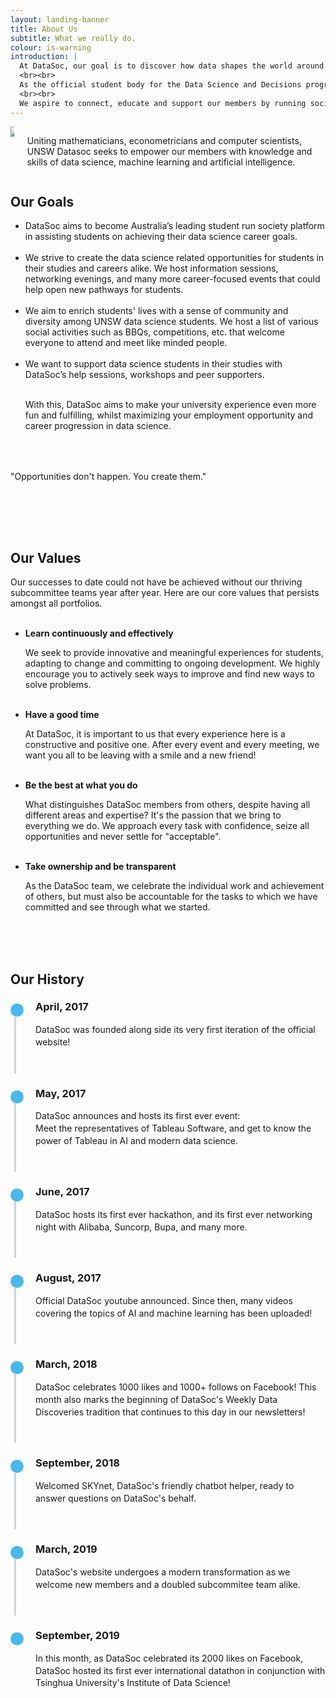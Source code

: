 ```yaml
---
layout: landing-banner
title: About Us
subtitle: What we really do.
colour: is-warning
introduction: |
  At DataSoc, our goal is to discover how data shapes the world around us. 
  <br><br> 
  As the official student body for the Data Science and Decisions program at UNSW, we are one of UNSW's fastest growing societies in one of the world's fastest growing industries.
  <br><br>
  We aspire to connect, educate and support our members by running social and career events alongside industry partnered educational workshops.
---
```


<style>
.timeline {
  line-height: 1.4em;
  list-style: none;
  margin: 0;
  padding: 0;
  width: 100%;
}

/*----- TIMELINE ITEM -----*/
.timeline-item {
  padding-left: 40px;
  position: relative;
}
.timeline-item:last-child {
  padding-bottom: 0;
}

/*----- TIMELINE INFO -----*/
.timeline-info {
  font-size: 12px;
  font-weight: 700;
  letter-spacing: 3px;
  margin: 0 0 .5em 0;
  text-transform: uppercase;
  white-space: nowrap;
}

/*----- TIMELINE MARKER -----*/
.timeline-marker {
  position: absolute;
  top: 0;
  bottom: 0;
  left: 0;
  width: 15px;
}
.timeline-marker:before {
  background: #4bb8eb;
  border: 3px solid transparent;
  border-radius: 100%;
  content: "";
  display: block;
  height: 15px;
  position: absolute;
  top: 4px;
  left: 0;
  width: 15px;
  transition: background 0.3s ease-in-out, border 0.3s ease-in-out;
}
.timeline-marker:after {
  content: "";
  width: 3px;
  background: #CCD5DB;
  display: block;
  position: absolute;
  top: 24px;
  bottom: 0;
  left: 6px;
}
.timeline-item:last-child .timeline-marker:after {
  content: none;
}

.timeline-item:not(.period):hover .timeline-marker:before {
  background: transparent;
  border: 3px solid #4bb8eb;
}

/*----- TIMELINE CONTENT -----*/
.timeline-content {
  padding-bottom: 40px;
}
.timeline-content p:last-child {
  margin-bottom: 0;
}

/*----- TIMELINE PERIOD -----*/
.period {
  padding: 0;
}
.period .timeline-info {
  display: none;
}
.period .timeline-marker:before {
  background: transparent;
  content: "";
  width: 15px;
  height: auto;
  border: none;
  border-radius: 0;
  top: 0;
  bottom: 30px;
  position: absolute;
  border-top: 3px solid #94158b;
  border-bottom: 3px solid #94158b;
}
.period .timeline-marker:after {
  content: "";
  height: 32px;
  top: auto;
}
.period .timeline-content {
  padding: 40px 0 70px;
}
.period .timeline-title {
  margin: 0;
}

@media (min-width: 992px) {
  .timeline-centered,
  .timeline-centered .timeline-item,
  .timeline-centered .timeline-info,
  .timeline-centered .timeline-marker,
  .timeline-centered .timeline-content {
    display: block;
    margin: 0;
    padding: 0;
  }
  .timeline-centered .timeline-item {
    padding-bottom: 40px;
    overflow: hidden;
  }
  .timeline-centered .timeline-marker {
    position: absolute;
    left: 50%;
    margin-left: -7.5px;
  }
  .timeline-centered .timeline-info,
  .timeline-centered .timeline-content {
    width: 50%;
  }
  .timeline-centered > .timeline-item:nth-child(odd) .timeline-info {
    float: left;
    text-align: right;
    padding-right: 30px;
  }
  .timeline-centered > .timeline-item:nth-child(odd) .timeline-content {
    float: right;
    text-align: left;
    padding-left: 30px;
  }
  .timeline-centered > .timeline-item:nth-child(even) .timeline-info {
    float: right;
    text-align: left;
    padding-left: 30px;
  }
  .timeline-centered > .timeline-item:nth-child(even) .timeline-content {
    float: left;
    text-align: right;
    padding-right: 30px;
  }
  .timeline-centered > .timeline-item.period .timeline-content {
    float: none;
    padding: 0;
    width: 100%;
    text-align: center;
  }
  .timeline-centered .timeline-item.period {
    padding: 50px 0 90px;
  }
  .timeline-centered .period .timeline-marker:after {
    height: 30px;
    bottom: 0;
    top: auto;
  }
  .timeline-centered .period .timeline-title {
    left: auto;
  }

    ul.no_bullet {
        list-style-type: none;
        padding: 0;
        margin: 0;
    }

    li.lightbulb {
        background: url('/assets/images/icons/coloured/lightbulb_idea.png') no-repeat left top;
        height: 104px;
        padding-left: 104px;
        padding-top: 8px;
    }

    li.mice {
        background: url('/assets/images/icons/coloured/graphic_design.png') no-repeat left top;
        height: 104px;
        padding-left: 104px;
        padding-top: 8px;
    }
    
    li.jobboard {
        background: url('/assets/images/icons/coloured/bulletin_board.png') no-repeat left top;
        height: 104px;
        padding-left: 104px;
        padding-top: 8px;
    }

    li.zoom {
        background: url('/assets/images/icons/coloured/zoom.png') no-repeat left top;
        height: 104px;
        padding-left: 104px;
        padding-top: 8px;
    }

    li.palette {
        background: url('/assets/images/icons/coloured/art_palette.png') no-repeat left top;
        height: 104px;
        padding-left: 104px;
        padding-top: 8px;
    }
    
    li.book {
        background: url('/assets/images/icons/coloured/book.png') no-repeat left top;
        height: 104px;
        padding-left: 104px;
        padding-top: 8px;
    }
    
    li.coffee {
        background: url('/assets/images/icons/coloured/coffee.png') no-repeat left top;
        height: 104px;
        padding-left: 104px;
        padding-top: 8px;
    }
    
    li.thumbs_up {
        background: url('/assets/images/icons/coloured/thumbs_up.png') no-repeat left top;
        height: 104px;
        padding-left: 104px;
        padding-top: 8px;
    }
    
    li.sunglasses {
        background: url('/assets/images/icons/coloured/sunglasses.png') no-repeat left top;
        height: 104px;
        padding-left: 104px;
        padding-top: 8px;
    }
}

</style>

<div class="hero-body background-shade">
    <div class="container">
        <div class="columns is-vcentered">
            <div class="column is-6">
                <a><img class="partner-logo" src="/assets/images/logos/custom/unswmaths.png"></a>
            </div>
            <div class="column is-5 is-offset-1">
                <p>Uniting mathematicians, econometricians and computer scientists, UNSW Datasoc seeks to empower our members with knowledge and skills of data science, machine learning and artificial intelligence.</p>
            </div>
        </div>
    </div>
</div>

<div class="hero-body background-shade">
    <div class="container">
        <div class="columns is-vcentered">
            <div class="column is-7 is-offset-3">
                <h2 class="title is-1 centered">Our Goals</h2>
                <ul class="no_bullet">
                    <li class="lightbulb">
                        DataSoc aims to become Australia’s leading student run society platform in assisting students on achieving their data science career goals.
                        <br><br>
                    </li>
                    <li class="jobboard">
                        We strive to create the data science related opportunities for students in their studies and careers alike. We host information sessions, networking evenings, and many more career-focused events that could help open new pathways for students.
                        <br><br>
                    </li>
                    <li class="mice">
                        We aim to enrich students' lives with a sense of community and diversity among UNSW data science students. We host a list of various social activities such as BBQs, competitions, etc. that welcome everyone to attend and meet like minded people.
                        <br><br>
                    </li>
                    <li class="zoom">
                        We want to support data science students in their studies with DataSoc’s help sessions, workshops and peer supporters. 
                        <br><br>
                    </li>
                    <p>
                    With this, DataSoc aims to make your university experience even more fun and fulfilling, whilst maximizing your employment opportunity and career progression in data science.
                    </p>     
                </ul>
                <div style="margin: 4rem 0 5rem">
                  <p class="title has-text-centered">
                    "Opportunities don't happen. You create them."
                  </p>
                </div>
            </div>
        </div>
    </div>
    <div class="container">
        <div class="columns is-vcentered">
            <div class="column is-7 is-offset-3">
            <h2 class="title is-1 centered">Our Values</h2>
                Our successes to date could not have be achieved without our thriving subcommittee teams year after year. Here are our core values that persists amongst all portfolios. <br><br>
                <ul class="no_bullet">
                    <li class="book">
                        <p><strong>Learn continuously and effectively</strong></p>
                        We seek to provide innovative and meaningful experiences for students, adapting to change and committing to ongoing development. We highly encourage you to actively seek ways to improve and find new ways to solve problems.
                        <br><br>
                    </li>
                    <li class="coffee">
                        <p><strong>Have a good time</strong></p>
                        At DataSoc, it is important to us that every experience here is a constructive and positive one. After every event and every meeting, we want you all to be leaving with a smile and a new friend!
                        <br><br>
                    </li>
                    <li class="thumbs_up">
                        <p><strong>Be the best at what you do</strong></p>
                        What distinguishes DataSoc members from others, despite having all different areas and expertise? It's the passion that we bring to everything we do. We approach every task with confidence, seize all opportunities and never settle for "acceptable".
                        <br><br>
                    </li>
                    <li class="sunglasses">
                        <p><strong>Take ownership and be transparent</strong></p>
                        As the DataSoc team, we celebrate the individual work and achievement of others, but must also be accountable for the tasks to which we have committed and see through what we started.
                        <br><br>
                    </li> 
                </ul>
            </div>
        </div>
    </div>
</div>

<div class="hero-body background-shade">
    <br><br>
      <div class="column is-8 is-offset-2">
      <h2 class="title is-1 centered">Our History</h2>
          <div class="row example-centered">
              <ul class="timeline timeline-centered">
                  <li class="timeline-item">
                      <div class="timeline-marker"></div>
                      <div class="timeline-content">
                          <h3 class="title is-4">April, 2017</h3>
                          <p>DataSoc was founded along side its very first iteration of the official website!</p>
                      </div>
                  </li>
                  <li class="timeline-item">
                      <div class="timeline-marker"></div>
                      <div class="timeline-content">
                          <h3 class="title is-4">May, 2017</h3>
                          <p>DataSoc announces and hosts its first ever event: 
                          <br>
                          Meet the representatives of Tableau Software, and get to know the power of Tableau in AI and modern data science. </p>
                      </div>
                  </li>
                  <li class="timeline-item">
                      <div class="timeline-marker"></div>
                      <div class="timeline-content">
                          <h3 class="title is-4">June, 2017</h3>
                          <p>DataSoc hosts its first ever hackathon, and its first ever networking night with Alibaba, Suncorp, Bupa, and many more. </p>
                      </div>
                  </li>
                  <li class="timeline-item">
                      <div class="timeline-marker"></div>
                      <div class="timeline-content">
                          <h3 class="title is-4">August, 2017</h3>
                          <p>Official DataSoc youtube announced. Since then, many videos covering the topics of AI and machine learning has been uploaded!</p>
                      </div>
                  </li>
                  <li class="timeline-item">
                      <div class="timeline-marker"></div>
                      <div class="timeline-content">
                          <h3 class="title is-4">March, 2018</h3>
                          <p>DataSoc celebrates 1000 likes and 1000+ follows on Facebook! This month also marks the beginning of DataSoc's Weekly Data Discoveries tradition that continues to this day in our newsletters!</p>
                      </div>
                  </li>
                  <li class="timeline-item">
                      <div class="timeline-marker"></div>
                      <div class="timeline-content">
                          <h3 class="title is-4">September, 2018</h3>
                          <p> Welcomed SKYnet, DataSoc's friendly chatbot helper, ready to answer questions on DataSoc's behalf.</p>
                      </div>
                  </li>
                  <li class="timeline-item">
                      <div class="timeline-marker"></div>
                      <div class="timeline-content">
                          <h3 class="title is-4">March, 2019</h3>
                          <p>DataSoc's website undergoes a modern transformation as we welcome new members and a doubled subcommitee team alike.
                          </p>
                      </div>
                  </li>
                  <li class="timeline-item">
                      <div class="timeline-marker"></div>
                      <div class="timeline-content">
                          <h3 class="title is-4">September, 2019</h3>
                          <p>In this month, as DataSoc celebrated its 2000 likes on Facebook, DataSoc hosted its first ever international datathon in conjunction with Tsinghua University's Institute of Data Science!
                          </p>
                      </div>
                  </li>
              </ul>
          </div>
      </div>
  </div>

